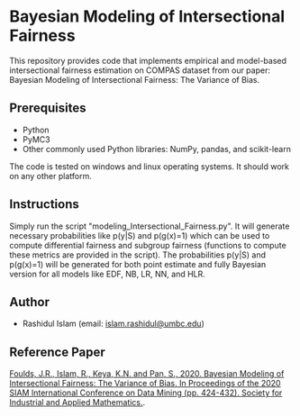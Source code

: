 # Bayesian Modeling of Intersectional Fairness
This repository provides code that implements empirical and model-based intersectional fairness estimation on COMPAS dataset from our paper: Bayesian Modeling of Intersectional Fairness: The Variance of Bias.

## Prerequisites

* Python
* PyMC3
* Other commonly used Python libraries: NumPy, pandas, and scikit-learn

The code is tested on windows and linux operating systems. It should work on any other platform.

## Instructions
Simply run the script "modeling_Intersectional_Fairness.py". It will generate necessary probabilities like p(y|S) and p(g(x)=1) which can be used to compute differential fairness and subgroup fairness (functions to compute these metrics are provided in the script). The probabilities p(y|S) and p(g(x)=1) will be generated for both point estimate and fully Bayesian version for all models like EDF, NB, LR, NN, and HLR.  

## Author

* Rashidul Islam (email: islam.rashidul@umbc.edu)

## Reference Paper

[Foulds, J.R., Islam, R., Keya, K.N. and Pan, S., 2020. Bayesian Modeling of Intersectional Fairness: The Variance of Bias. In Proceedings of the 2020 SIAM International Conference on Data Mining (pp. 424-432). Society for Industrial and Applied Mathematics.](https://epubs.siam.org/doi/epdf/10.1137/1.9781611976236.48).
